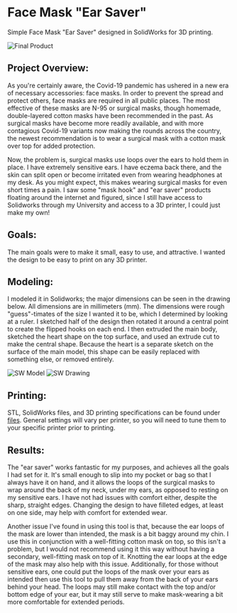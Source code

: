 # Face Mask "Ear Saver"
Simple Face Mask "Ear Saver" designed in SolidWorks for 3D printing.

![Final Product](/images/print.png)

## Project Overview:
As you're certainly aware, the Covid-19 pandemic has ushered in a new era of necessary accessories: face masks. In order to prevent the spread and protect others, face masks are required in all public places. The most effective of these masks are N-95 or surgical masks, though homemade, double-layered cotton masks have been recommended in the past. As surgical masks have become more readily available, and with more contagious Covid-19 variants now making the rounds across the country, the newest recommendation is to wear a surgical mask with a cotton mask over top for added protection.

Now, the problem is, surgical masks use loops over the ears to hold them in place. I have extremely sensitive ears. I have eczema back there, and the skin can split open or become irritated even from wearing headphones at my desk. As you might expect, this makes wearing surgical masks for even short times a pain. I saw some "mask hook" and "ear saver" products floating around the internet and figured, since I still have access to Solidworks through my University and access to a 3D printer, I could just make my own!

## Goals:
The main goals were to make it small, easy to use, and attractive. I wanted the design to be easy to print on any 3D printer.

## Modeling:
I modeled it in Solidworks; the major dimensions can be seen in the drawing below. All dimensions are in millimeters (mm). The dimensions were rough "guess"-timates of the size I wanted it to be, which I determined by looking at a ruler. I sketched half of the design then rotated it around a central point to create the flipped hooks on each end. I then extruded the main body, sketched the heart shape on the top surface, and used an extrude cut to make the central shape. Because the heart is a separate sketch on the surface of the main model, this shape can be easily replaced with something else, or removed entirely. 

![SW Model](/images/maskhookSW.PNG) ![SW Drawing](/images/maskhookdraw.png)

## Printing:
STL, SolidWorks files, and 3D printing specifications can be found under [files](https://github.com/bwilt17/Face-Mask-Ear-Saver/tree/main/files). General settings will vary per printer, so you will need to tune them to your specific printer prior to printing.

## Results:
The "ear saver" works fantastic for my purposes, and achieves all the goals I had set for it. It's small enough to slip into my pocket or bag so that I always have it on hand, and it allows the loops of the surgical masks to wrap around the back of my neck, under my ears, as opposed to resting on my sensitive ears. I have not had issues with comfort either, despite the sharp, straight edges. Changing the design to have filleted edges, at least on one side, may help with comfort for extended wear.


Another issue I've found in using this tool is that, because the ear loops of the mask are lower than intended, the mask is a bit baggy around my chin. I use this in conjunction with a well-fitting cotton mask on top, so this isn't a problem, but I would not recommend using it this way without having a secondary, well-fitting mask on top of it. Knotting the ear loops at the edge of the mask may also help with this issue. Additionally, for those without sensitive ears, one could put the loops of the mask over your ears as intended then use this tool to pull them away from the back of your ears behind your head. The loops may still make contact with the top and/or bottom edge of your ear, but it may still serve to make mask-wearing a bit more comfortable for extended periods.
